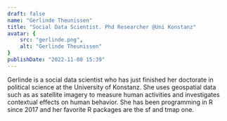 ```yaml
---
draft: false
name: "Gerlinde Theunissen"
title: "Social Data Scientist. Phd Researcher @Uni Konstanz"
avatar: {
    src: "gerlinde.png",
    alt: "Gerlinde Theunissen"
}
publishDate: "2022-11-08 15:39"
---
```


Gerlinde is a social data scientist who has just finished her doctorate in political science at the University of Konstanz. She uses geospatial data such as as satellite imagery to measure human activities and investigates contextual effects on human behavior. She has been programming in R since 2017 and her favorite R packages are the sf and tmap one.